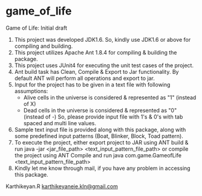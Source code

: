 game_of_life
============

Game of Life: Initial draft

1. This project was developed JDK1.6. So, kindly use JDK1.6 or above for compiling and building.
2. This project utilizes Apache Ant 1.8.4 for compiling & building the package.
3. This project uses JUnit4 for executing the unit test cases of the project.
4. Ant build task has Clean, Compile & Export to Jar functionality. By default ANT will perform all operations and export to jar.
5. Input for the project has to be given in a text file with following assumptions:
	* Alive cells in the universe is considered & represented as "1" (instead of X)
	* Dead cells in the universe is considered & represented as "0" (instead of -)
So, please provide input file with 1's & 0's with tab spaced and multi line values.
6. Sample text input file is provided along with this package, along with some predefined input patterns (Boat, Blinker, Block, Toad pattern).
7. To execute the project, either export project to JAR using ANT build & run
	java -jar <jar_file_path> <text_input_pattern_file_path>
or compile the project using ANT Compile and run
	java com.game.GameofLife <text_input_pattern_file_path>
8. Kindly let me know through mail, if you have any problem in accessing this package.


Karthikeyan.R
karthikeyaneie.kln@gmail.com